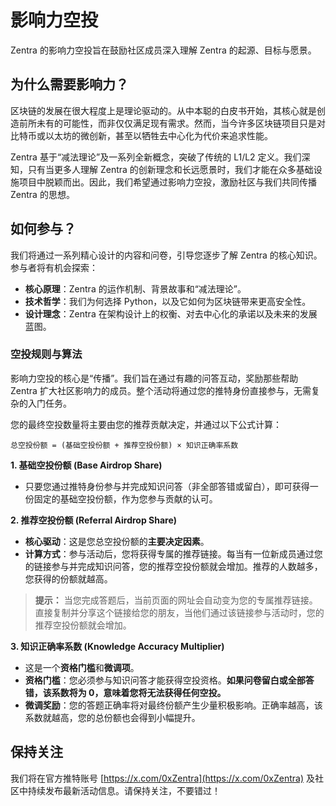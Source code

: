 # 影响力空投

Zentra 的影响力空投旨在鼓励社区成员深入理解 Zentra 的起源、目标与愿景。

## 为什么需要影响力？

区块链的发展在很大程度上是理论驱动的。从中本聪的白皮书开始，其核心就是创造前所未有的可能性，而非仅仅满足现有需求。然而，当今许多区块链项目只是对比特币或以太坊的微创新，甚至以牺牲去中心化为代价来追求性能。

Zentra 基于“减法理论”及一系列全新概念，突破了传统的 L1/L2 定义。我们深知，只有当更多人理解 Zentra 的创新理念和长远愿景时，我们才能在众多基础设施项目中脱颖而出。因此，我们希望通过影响力空投，激励社区与我们共同传播 Zentra 的思想。

## 如何参与？

我们将通过一系列精心设计的内容和问卷，引导您逐步了解 Zentra 的核心知识。参与者将有机会探索：

*   **核心原理**：Zentra 的运作机制、背景故事和“减法理论”。
*   **技术哲学**：我们为何选择 Python，以及它如何为区块链带来更高安全性。
*   **设计理念**：Zentra 在架构设计上的权衡、对去中心化的承诺以及未来的发展蓝图。

### 空投规则与算法

影响力空投的核心是“传播”。我们旨在通过有趣的问答互动，奖励那些帮助 Zentra 扩大社区影响力的成员。整个活动将通过您的推特身份直接参与，无需复杂的入门任务。

您的最终空投数量将主要由您的推荐贡献决定，并通过以下公式计算：

`总空投份额 = (基础空投份额 + 推荐空投份额) × 知识正确率系数`

**1. 基础空投份额 (Base Airdrop Share)**

*   只要您通过推特身份参与并完成知识问答（非全部答错或留白），即可获得一份固定的基础空投份额，作为您参与贡献的认可。

**2. 推荐空投份额 (Referral Airdrop Share)**

*   **核心驱动**：这是您总空投份额的**主要决定因素**。
*   **计算方式**：参与活动后，您将获得专属的推荐链接。每当有一位新成员通过您的链接参与并完成知识问答，您的推荐空投份额就会增加。推荐的人数越多，您获得的份额就越高。

> **提示：** 当您完成答题后，当前页面的网址会自动变为您的专属推荐链接。直接复制并分享这个链接给您的朋友，当他们通过该链接参与活动时，您的推荐空投份额就会增加。

**3. 知识正确率系数 (Knowledge Accuracy Multiplier)**

*   这是一个**资格门槛**和**微调项**。
*   **资格门槛**：您必须参与知识问答才能获得空投资格。**如果问卷留白或全部答错，该系数将为 0，意味着您将无法获得任何空投。**
*   **微调奖励**：您的答题正确率将对最终份额产生少量积极影响。正确率越高，该系数就越高，您的总份额也会得到小幅提升。

## 保持关注

我们将在官方推特账号 [https://x.com/0xZentra](https://x.com/0xZentra) 及社区中持续发布最新活动信息。请保持关注，不要错过！

